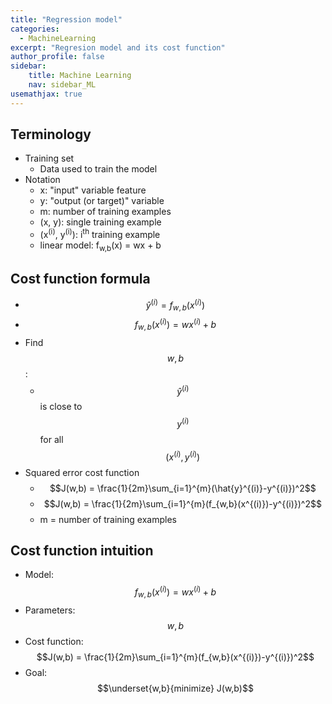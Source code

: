 ```yaml
---
title: "Regression model"
categories:
  - MachineLearning 
excerpt: "Regresion model and its cost function"
author_profile: false
sidebar:
    title: Machine Learning
    nav: sidebar_ML
usemathjax: true
---
```


## Terminology
- Training set
	- Data used to train the model
- Notation
	- x: "input" variable feature
	- y: "output (or target)" variable
	- m: number of training examples
	- (x, y): single training example
	- (x<sup>(i)</sup>, y<sup>(i)</sup>): i<sup>th</sup> training example
	- linear model: f<sub>w,b</sub>(x) = wx + b

## Cost function formula
- $$\hat{y}^{(i)} = f_{w,b}(x^{(i)})$$
- $$f_{w,b}(x^{(i)}) = wx^{(i)}+b$$
- Find $$w, b$$:
	- $$\hat{y}^{(i)}$$ is close to $$y^{(i)}$$ for all $$(x^{(i)},y^{(i)})$$
- Squared error cost function	
	- $$J(w,b) = \frac{1}{2m}\sum_{i=1}^{m}(\hat{y}^{(i)}-y^{(i)})^2$$
	- $$J(w,b) = \frac{1}{2m}\sum_{i=1}^{m}(f_{w,b}(x^{(i)})-y^{(i)})^2$$
	- m = number of training examples
	
## Cost function intuition
- Model: $$f_{w,b}(x^{(i)}) = wx^{(i)}+b$$
- Parameters: $$w, b$$
- Cost function: $$J(w,b) = \frac{1}{2m}\sum_{i=1}^{m}(f_{w,b}(x^{(i)})-y^{(i)})^2$$
- Goal: $$\underset{w,b}{minimize} J(w,b)$$


